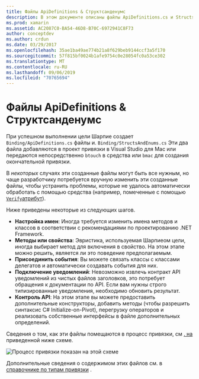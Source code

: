 ```yaml
---
title: Файлы ApiDefinitions & Структсанденумс
description: В этом документе описаны файлы ApiDefinitions.cs и StructsAndEnums.cs, которые создает целевое Шарпие. Затем эти файлы используются для доступа к коду цели-C из C#.
ms.prod: xamarin
ms.assetid: AC2087C0-BA54-46D8-B70C-6972941C8F73
author: conceptdev
ms.author: crdun
ms.date: 03/29/2017
ms.openlocfilehash: 35ae1ba49ae774b21a8f629beb9144ccf3a5f170
ms.sourcegitcommit: 57f815bf0024b1afe9754c0e28054fc0a53ce302
ms.translationtype: MT
ms.contentlocale: ru-RU
ms.lasthandoff: 09/06/2019
ms.locfileid: "70765694"
---
```

# <a name="apidefinitions--structsandenums-files"></a>Файлы ApiDefinitions & Структсанденумс

При успешном выполнении цели Шарпие создает `Binding/ApiDefinitions.cs` файлы и. `Binding/StructsAndEnums.cs`
Эти два файла добавляются в проект привязки в Visual Studio для Mac или передаются непосредственно `btouch` в средства или `bmac` для создания окончательной привязки.

В *некоторых* случаях эти созданные файлы могут быть все нужным, но чаще разработчику потребуется вручную изменить эти созданные файлы, чтобы устранить проблемы, которые не удалось автоматически обработать с помощью средства (например, помеченные с помощью [ `Verify`атрибут](~/cross-platform/macios/binding/objective-sharpie/platform/verify.md)).

Ниже приведены некоторые из следующих шагов.

- **Настройка имен**: Иногда требуется изменить имена методов и классов в соответствии с рекомендациями по проектированию .NET Framework.
- **Методы или свойства**: Эвристика, используемая Шарпиеом цели, иногда выбирает метод для включения в свойство. На этом этапе можно решить, является ли это поведение предполагаемым.
- **Присоединить события**: Вы можете связать классы с классами делегатов и автоматически создавать события для них.
- **Подключение уведомлений**: Невозможно извлечь контракт API уведомлений из чистых файлов заголовков, это потребует обращения к документации по API. Если вам нужны строго типизированные уведомления, необходимо обновить результат.
- **Контроль API**: На этом этапе вы можете предоставить дополнительные конструкторы, добавить методы (чтобы разрешить синтаксис C# Initialize-on-Pivot), перегрузку операторов и реализовать собственные интерфейсы в файле дополнительных определений.

Сведения о том, как эти файлы помещаются в процесс привязки, см [. на](~/cross-platform/macios/binding/objective-c-libraries.md) приведенной ниже схеме.

![](apidefinitions-structsandenums-images/binding-flowchart.png "Процесс привязки показан на этой схеме")

Дополнительные сведения о содержимом этих файлов см. в [справочнике по типам привязки](~/cross-platform/macios/binding/binding-types-reference.md) .
